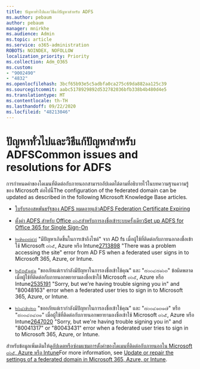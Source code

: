 ```yaml
---
title: ปัญหาทั่วไปและวิธีแก้ปัญหาสำหรับ ADFS
ms.author: pebaum
author: pebaum
manager: mnirkhe
ms.audience: Admin
ms.topic: article
ms.service: o365-administration
ROBOTS: NOINDEX, NOFOLLOW
localization_priority: Priority
ms.collection: Adm_O365
ms.custom:
- "9002490"
- "4832"
ms.openlocfilehash: 3bcf65b93e5c5adbfa0ca275c69da882aa125c39
ms.sourcegitcommit: aabc5178929892d532782036bfb338b4b480d4e5
ms.translationtype: MT
ms.contentlocale: th-TH
ms.lasthandoff: 09/22/2020
ms.locfileid: "48213046"
---
```

# <a name="common-issues-and-resolutions-for-adfs"></a><span data-ttu-id="f20b6-102">ปัญหาทั่วไปและวิธีแก้ปัญหาสำหรับ ADFS</span><span class="sxs-lookup"><span data-stu-id="f20b6-102">Common issues and resolutions for ADFS</span></span>

<span data-ttu-id="f20b6-103">การกำหนดค่าของโดเมนที่ติดต่อกับภายนอกสามารถอัปเดตได้ตามที่อธิบายไว้ในบทความฐานความรู้ของ Microsoft ต่อไปนี้</span><span class="sxs-lookup"><span data-stu-id="f20b6-103">The configuration of the federated domain can be updated as described in the following Microsoft Knowledge Base articles.</span></span>

- [<span data-ttu-id="f20b6-104">ใบรับรองสหพันธรัฐของ ADFS หมดอายุแล้ว</span><span class="sxs-lookup"><span data-stu-id="f20b6-104">ADFS Federation Certificate Expiring</span></span>](adfs-federation-certificate-expiring.md)

- [<span data-ttu-id="f20b6-105">ตั้งค่า ADFS สำหรับ Office ๓๖๕สำหรับการลงชื่อเข้าระบบครั้งเดียว</span><span class="sxs-lookup"><span data-stu-id="f20b6-105">Set up ADFS for Office 365 for Single Sign-On</span></span>](https://docs.microsoft.com/office365/troubleshoot/active-directory/set-up-adfs-for-single-sign-on)

- <span data-ttu-id="f20b6-106">[๒๗๑๓๘๙๘](https://support.microsoft.com/help/2713898)  "มีปัญหาเกิดขึ้นในการเข้าถึงไซต์" จาก AD fs เมื่อผู้ใช้ที่ติดต่อกับภายนอกลงชื่อเข้าใช้ Microsoft ๓๖๕, Azure หรือ Intune</span><span class="sxs-lookup"><span data-stu-id="f20b6-106">[2713898](https://support.microsoft.com/help/2713898)  "There was a problem accessing the site" error from AD FS when a federated user signs in to Microsoft 365, Azure, or Intune.</span></span>

- <span data-ttu-id="f20b6-107">[๒๕๓๕๑๙๑](https://support.microsoft.com/help/2535191) "ขออภัยแต่เรากำลังมีปัญหาในการลงชื่อเข้าใช้คุณ" และ "๘๐๐๔๘๑๖๓" ข้อผิดพลาดเมื่อผู้ใช้ที่ติดต่อกับภายนอกพยายามลงชื่อเข้าใช้ Microsoft ๓๖๕, Azure หรือ Intune</span><span class="sxs-lookup"><span data-stu-id="f20b6-107">[2535191](https://support.microsoft.com/help/2535191) "Sorry, but we're having trouble signing you in" and "80048163" error when a federated user tries to sign in to Microsoft 365, Azure, or Intune.</span></span>

- <span data-ttu-id="f20b6-108">[๒๖๔๗๐๒๐](https://support.microsoft.com/help/2647020)   "ขออภัยแต่เรากำลังมีปัญหาในการลงชื่อเข้าใช้คุณ" และ "๘๐๐๔๑๓๑๗" หรือ "๘๐๐๔๓๔๓๑" เมื่อผู้ใช้ที่ติดต่อกับภายนอกพยายามลงชื่อเข้าใช้ Microsoft ๓๖๕, Azure หรือ Intune</span><span class="sxs-lookup"><span data-stu-id="f20b6-108">[2647020](https://support.microsoft.com/help/2647020)   "Sorry, but we're having trouble signing you in" and "80041317" or "80043431" error when a federated user tries to sign in to Microsoft 365, Azure, or Intune.</span></span>

<span data-ttu-id="f20b6-109">สำหรับข้อมูลเพิ่มเติมให้ดู[อัปเดตหรือซ่อมแซมการตั้งค่าของโดเมนที่ติดต่อกับภายนอกใน Microsoft ๓๖๕, Azure หรือ Intune](https://docs.microsoft.com/office365/troubleshoot/active-directory/update-federated-domain-office-365)</span><span class="sxs-lookup"><span data-stu-id="f20b6-109">For more information, see [Update or repair the settings of a federated domain in Microsoft 365, Azure, or Intune](https://docs.microsoft.com/office365/troubleshoot/active-directory/update-federated-domain-office-365).</span></span>
